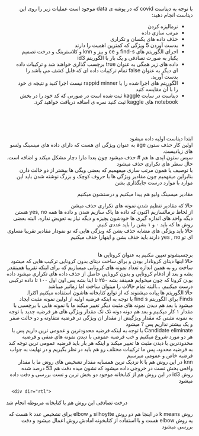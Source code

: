 

<div dir="rtl">
  
  با توجه به دیتاست covid که در پوشه ی data موجود است عملیات زیر را روی این دیتاست انجام دهید:
  - نرمالیزه کردن
  - مرتب سازی داده
  - حذف داده های یکسان و تکراری
  - بدست آوردن 5 ویژگی که کمترین اهمیت را دارند
  -  اجرای الگوریتم های find-s و ce و بیز و knn و کلاسترینگ و درخت تصمیم یکبار به صورت تصادفی و یک بار با الگوریتم id3
  - داده های زیر همگی به عنوان true برچسب گذاری خواهند شد و ترکیبات داده ای دیگر به عنوان false تمام ترکیبات داده ای که قابل کشف می باشد را بدست آورید.
  - الگوریتم های اجرا شده را با rappid minner نیست اجرا کنید و نتیجه ی خود را با آن مقایسه کنید
  - دیتاست در سایت kaggle ثبت شده است در صورتی که کد خود را در بخش notebook های kaggle ثبت کنید نمره ی اضافه دریافت خواهید کرد.
   <br/> 
  <br/> 



 <br/> 
  <br/> 
  ابتدا دیتاست اولیه داده میشود
  <br/> 
  اولین کار حذف ستون age به عنوان ویژگی ای هست که دارای داده های میسینگ ولسو های زیادیست.
  <br/> 
  سپس ستون ایدی ها هم # حذف میشود چون بعدا مارا دچار مشکل میکند و  اضافه است.
  <br/> 
  حال سطر های تکراری حذف میشود
  <br/> 
با توصیف یا همون مرتب سازی میفهمیم که بعضی ویگی ها بیشتر از دو حالت دارن بنابراین میفهمیم  
   چون مقادیر ویژگی ها با حروف کوچک و بزرگ نوشته شدن باید این موارد با موارد درست جایگذاری بشن 
  <br/> 

  مقادیر میسینگ ولیو هم پیدا میکنیم و درستشون میکنیم

  حالا که مقادیر تنظیم شدن نمونه های تکراری حذف میشن
  <br/> 
   از لحاظ نرمالسازیم اکنون که داده ها پاک سازیم شدن و داده ها همه yes, no هستن دیگه واحد های اندازه گیری ها خودشون یچیزه و دیگه نیاز به تعویض نداره.
   البته بعضی روش ها که باید ۰ و ۱ بشن را باید عددی کنیم.
  <br/> 
حالا باید ویژگی های مشابه حذف بشن که ویژگی هایی که تو نمودار مقادیر تقریبا مساوی ای تو yes , no  دارند باید حذف بشن و  اینهارا حذف میکنیم

  <br/> 
  برچسبشونو تعیین مکنیم به عنوان کرونایی ها 
    <br/> 
  حالا اینها دیتای کرونادار بودن و برای ساخت دیتای بدون کرونایی ترکیب هایی که میشود ساخت رو به همین اندازه تعداد نمونه های کرونایی میسازیم که برای اینکه تقریبا همینقدر بشه و بعد  از ادغام کرونایی و بدون کرونایی حاصل از حذف داده های تکراری میشود داده بو،ن کرونا که چون میخوایم همینقد بشه ۲۵۰ تا اینا بشه پس اون اول ۱۰۰ تا داده ترکیبی درست میکنیم. ...البته تمام حالات را میتوان ساخت اما زمانبر میباشد
   
  <br/> 
        حالا الگوریتم ها پیاده میشنوند که از توابع کتابخانه هاشون استفاده میکنیم اکثرا.

 <br/> 
Finds
برای الگوریتم find s با توجه به اینکه فرضیه اولیه از اولین نمونه مثبت ایجاد میشود با بعد هم دیدن نمونه های مثبت دیگر تغییر میکند ما با نمونه هایی با برچسبی با مقدار ۱ کار میکنیم و بعد هم دونه دونه تک تک مقدار ویژگی های هر فرضیه جدید با توجه به نمونه مثبتی که مقدار ویژگیش از مقدار ان ویژگی در فرضیه متفاوته و دو حالت صفر و یک بیشتر نداریم پس ? میشود
  <br/> 
  Candidate eliminate
 با توجه به اینکه فرضیه محدودترین و عمومی ترین داریم پس با هر دو مورد شروع میکنیم و خب فرضیه عمومی با دیدن نمونه های منفی و فرضیه محدودترین با دیدن مثبت ها تغییر میکند و اینکه هر بار باید فرضیه عمومی ترین توجه کند به فرضیه محدود، پس ما ترکیبات مختلف رو هم باید در نظر بگیریم و در نهایت به جواب فرضیه خاص و عمومی میرسیم
  <br/> 
  </div>


  <div dir="rtl">
knn 
در این روش هم با k نزدیک ترین همسایه مقدار تشخیص های روش ما با مقدار واقعی بخش تست در خروجی داده میشود که نشون میده دقت هم 53 درصد شده
  <br/> 
  </div>
  
 <div dir="rtl"> 
روش id3 
در این روش هم از کتابخانه موجود دو بخش ترین و تست بررسی و دقت داده میشود
  <br/> 
  </div>
  
      <div dir="rtl">
درخت تصادفی
  این روش هم با کتابخانه مربوطه انجام شد
</div>
 <div dir="rtl">
روش k means
 در اینجا هم دو روش silhoytte و elbow برای تشخیص عدد k هست که یه روش elbow هست و با استفاده از کتابخونه امادش روش اعمال میشود و دقت بررسی میشود

  
</div>
 
